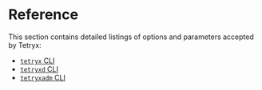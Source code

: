 # Reference

This section contains detailed listings of options and parameters accepted by Tetryx:

- [`tetryx` CLI](./tetryx-cli.md)
- [`tetryxd` CLI](./tetryxd-cli.md)
- [`tetryxadm` CLI](./tetryxadm-cli.md)
